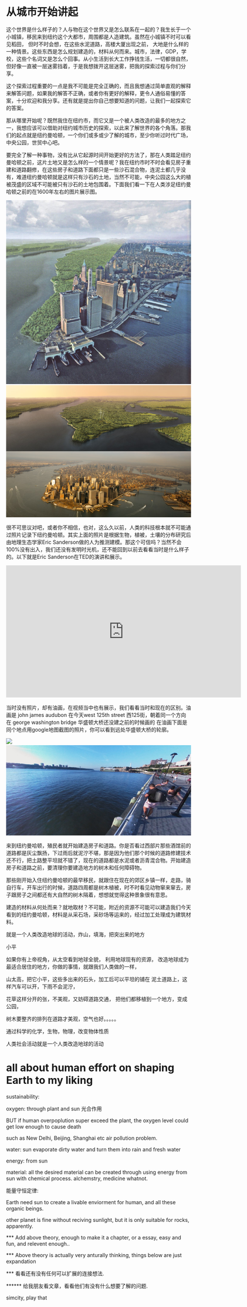 # 从城市开始讲起

这个世界是什么样子的？人与物在这个世界又是怎么联系在一起的？我生长于一个小城镇，移民来到纽约这个大都市，周围都是人造建筑。虽然在小城镇不时可以看见稻田， 但时不时会想，在这些水泥道路，高楼大厦出现之前， 大地是什么样的一种情景。这些东西是怎么规划建造的，材料从何而来。城市，法律，GDP，学校，这些个名词又是怎么个回事。从小生活到长大工作挣钱生活，一切都很自然，但好像一直被一层迷雾挡着，于是我想拨开这层迷雾，把我的探索过程与你们分享。

这个探索过程重要的一点是我不可能是完全正确的，而且我想通过简单直观的解释来解答问题，如果我的解答不正确，或者你有更好的解释，更令人通俗易懂的答案，十分欢迎和我分享。还有就是提出你自己想要知道的问题，让我们一起探索它的答案。

那从哪里开始呢？既然我住在纽约市，而它又是一个被人类改造的最多的地方之一，我想应该可以借助对纽约城市历史的探索，以此来了解世界的各个角落。那我们的起点就是纽约曼哈顿，一个你们或多或少了解的城市，至少你听过时代广场，中央公园，世贸中心吧。

要完全了解一种事物，没有比从它起源时间开始更好的方法了，那在人类踏足纽约曼哈顿之前，这片土地又是怎么样的一个情景呢？我在纽约市时不时会看见房子重建和道路翻修，在这些房子和道路下面都只是一些沙石混合物，连泥土都几乎没有，难道纽约曼哈顿就是这样只有沙石的土地，当然不可能，中央公园这么大的植被茂盛的区域不可能被只有沙石的土地包围着。下面我们看一下在人类涉足纽约曼哈顿之前的在1600年左右的图片展示图。

<img src="/assets/image/world/manhattan_sidebyside.jpg" />
<img src="/assets/image/world/manhattan_halfandhalf.jpg" />


很不可思议对吧，或者你不相信，也对，这么久以前，人类的科技根本就不可能通过照片记录下纽约曼哈顿。其实上面的照片是根据生物，植被，土壤的分布研究后由地理生态学家Eric Sanderson做的人为推测建模。那这个可信吗？当然不会100%没有出入，我们还没有发明时光机，还不能回到以前去看看当时是什么样子的。以下就是Eric Sanderson在TED的演讲和展示。

<iframe src="https://embed.ted.com/talks/eric_sanderson_pictures_new_york_before_the_city" width="640" height="360" frameborder="0" scrolling="no" webkitAllowFullScreen mozallowfullscreen allowFullScreen></iframe>

当时没有照片，却有油画，在视频当中也有展示，我们看看当时和现在的区别。油画是 john james audubon 在今天west 125th street 西125街，朝着同一个方向在 george washington bridge 华盛顿大桥还没建之前的时候画的 在油画下面是同个地点用google地图截图的照片，你可以看到远处华盛顿大桥的轮廓。

<img src="/assets/image/world/125th_when_bridge_not_there_yet.jpg" />
<img src="/assets/image/world/Piers_Google Maps.png" />

来到纽约曼哈顿，殖民者就开始建造房子和道路。你是否看过西部片那些酒馆前的道路都是灰尘飘扬，下过雨后就泥泞不堪，那是因为他们那个时候的道路修建技术还不行，把土路整平坦就不错了，现在的道路都是水泥或者沥青混合物。开始建造房子和道路之前，要清理你要建造地方的树木和任何障碍物。

那些刚开始入住纽约曼哈顿的最早移民，就跟住在现在的郊区乡镇一样，走路，骑自行车，开车出行的时候，道路四周都是树木植被，时不时看见动物窜来窜去，房子跟房子之间都还有大自然的树木隔着，想想就觉得这种景象很有意思。

建造的材料从何处而来？就地取材？不可能，附近的资源不可能可以建造我们今天看到的纽约曼哈顿，材料是从采石场，采砂场等运来的，经过加工处理成为建筑材料。

就是一个人类改造地球的活动，炸山，填海，把突出来的地方

小平

如果你有上帝视角，从太空看到地球全貌， 利用地球现有的资源， 改造地球成为最适合居住的地方，你做的事情，就跟我们人类做的一样，

山太高，把它小平，这些多出来的石头，加工后可以平坦的铺在 泥土道路上，这样汽车可以开，下雨不会泥泞，

花草这样分开的张，不美观，又妨碍道路交通， 把他们都移植到一个地方，变成公园，

树木要整齐的排列在道路才美观，空气也好。。。。。

通过科学的化学，生物，物理，改变物体性质

人类社会活动就是一个人类改造地球的活动

# all about human effort on shaping Earth to my liking

sustainability:

oxygen: through plant and sun 光合作用

BUT if human overpoplution super exceed the plant, the oxygen level could get low enough to cause death

such as New Delhi, Beijing, Shanghai etc air pollution problem.

water: sun evaporate dirty water and turn them into rain and fresh water

energy: from sun

material: all the desired material can be created through using energy from sun with chemical process. alchemstry, medicine whatnot.

能量守恒定律:

Earth need sun to create a livable enviorment for human, and all these organic beings.

other planet is fine without reciving sunlight, but it is only suitable for rocks, apparently.

*** Add above theory, enough to make it a chapter, or a essay, easy and fun, and relevent enough..

*** Above theory is actually very anturally thinking, things below are just expandation

*** 看看还有没有任何可以扩展的连接想法.

****** 给我朋友看文章，看看他们有没有什么想要了解的问题.

simcity, play that
